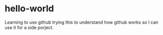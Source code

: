# hello-world
Learning to use github
trying this to understand how github works so I can use it for a side porject.
